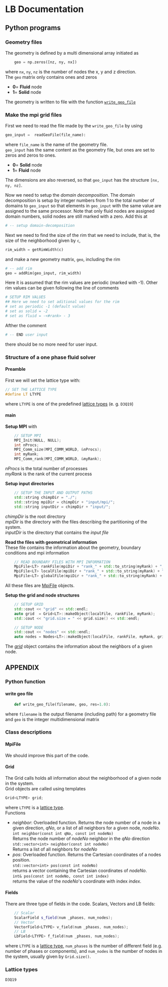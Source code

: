 # LB Documentation

## Python programs

### Geometry files
The geometry is defined by a multi dimensional array initiated as
```python
	geo = np.zeros([nz, ny, nx])
```
where ```nx```, ```ny```, ```nz``` is the number of nodes the x, y and z direction.  
The ```geo``` matrix only contains ones and zeros  

- __0__= __Fluid__ node
- __1__= __Solid__ node 

The geometry is written to file with the function [```write_geo_file```](#write-geo-file)

### Make the mpi grid files  
First we need to read the file made by the ```write_geo_file``` by using
```python
geo_input =  readGeoFile(file_name):
```
where ```file_name``` is the name of the geometry file.  
```geo_input``` has the same content as the geometry file, but ones are set to zeros and zeros to ones.  

- __0__= __Solid__ node
- __1__= __Fluid__ node  

The dimensions are also reversed, so that ```geo_input``` has the structure ```[nx, ny, nz]```.

Now we need to setup the _domain decomposition_. The domain decomposition is setup by integer numbers from 1 to the total number of domains to ```geo_input``` so that elements in ```geo_input``` with the same value are assigned to the same processor. Note that only fluid nodes are assigned domain numbers, solid nodes are still marked with a zero. Add this at
```python
# -- setup domain-decomposition
```

Next we need to find the size of the rim that we need to include, that is, the size of the neighborhood given by ```c```,
```python
rim_width = getRimWidth(c)
```
and make a new geometry matrix, ```geo```, including the rim
```python
# -- add rim
geo = addRim(geo_input, rim_width)
``` 
Here it is assumed that the rim values are periodic (marked with -1). Other rim values can be given following the line of comments 

```python
# SETUP RIM VALUES
## Here we need to set aditional values for the rim
# set as periodic -1 (default value)
# set as solid = -2
# set as fluid = -<#rank> - 3
```

Afther the comment 
```python
# -- END user input
```
there should be no more need for user input.

### Structure of a one phase fluid solver

#### Preamble
First we will set the lattice type with:
```cpp
// SET THE LATTICE TYPE
#define LT LTYPE
```
where ```LTYPE``` is one of the predefined [lattice types](#lattice-types) (e. g. ```D3Q19```) 

#### main 
**Setup MPI** with
```cpp
    // SETUP MPI
    MPI_Init(NULL, NULL);
    int nProcs;
    MPI_Comm_size(MPI_COMM_WORLD, &nProcs);
    int myRank;
    MPI_Comm_rank(MPI_COMM_WORLD, &myRank);
```
_nProcs_ is the total number of processes  
_myRank_ is the rank of the current process  

**Setup input directories**  
```cpp
    // SETUP THE INPUT AND OUTPUT PATHS
    std::string chimpDir = "./";
    std::string mpiDir = chimpDir + "input/mpi/";
    std::string inputDir = chimpDir + "input/";
```
_chimpDir_ is the root directory  
_mpiDir_ is the directory with the files describing the partitioning of the system.  
_inputDir_ is the directory that contains the _input file_  

**Read the files with geometrical information**  
These file contains the information about the geometry, boundary conditions and mpi information
```cpp
    // READ BOUNDARY FILES WITH MPI INFORMATION
    MpiFile<LT> rankFile(mpiDir + "rank_" + std::to_string(myRank) + "_rank.mpi");
    MpiFile<LT> localFile(mpiDir + "rank_" + std::to_string(myRank) + "_local_labels.mpi");
    MpiFile<LT> globalFile(mpiDir + "rank_" + std::to_string(myRank) + "_global_labels.mpi");
```
All these files are [MpiFile](#mpifile) objects.

**Setup the grid and node structures**  
```cpp
    // SETUP GRID
    std::cout << "grid" << std::endl;
    auto grid  = Grid<LT>::makeObject(localFile, rankFile, myRank);
    std::cout << "grid.size = " << grid.size() << std::endl;

    // SETUP NODE
    std::cout << "nodes" << std::endl;
    auto nodes = Nodes<LT>::makeObject(localFile, rankFile, myRank, grid);
```
The [_grid_](#grid) object contains the information about the neighbors of a given node. 

## APPENDIX

### Python function
#### write geo file
```python
	def write_geo_file(filename, geo, res=1.0):
```
where ```filename``` is the output filename (including path) for a geometry file and ```geo```  is the integer multidimensional matrix
### Class descriptions
#### MpiFile 
We should improve this part of the code.


#### Grid 
The Grid calls holds all information about the neighborhood of a given node in the system.  
Grid objects are called using templates  
```cpp
Grid<LTYPE> grid;
```
where ```LTYPE``` is a [lattice type](#lattice-types).  
Functions

* _neighbor_: Overloaded function. Returns the node number of a node in a given direction, _qNo_, or a list of all neighbors for a given node, _nodeNo_.  
```int neighbor(const int qNo, const int nodeNo)```  
Returns the node number of _nodeNo_ neighbor in the _qNo_ direction  
```std::vector<int> neighbor(const int nodeNo)```  
Returns a list of all neighbors for _nodeNo_  
* _pos_: Overloaded function. Returns the Cartesian coordinates of a nodes position.  
```std::vector<int> pos(const int nodeNo)```  
returns a vector containing the Cartesian coordinates of _nodeNo_.  
```int& pos(const int nodeNo, const int index)```  
returns the value of the _nodeNo_'s coordinate with index _index_. 


#### Fields
There are three type of fields in the code. Scalars, Vectors and LB fields:
```cpp
	// Scalar
	ScalarField s_field(num _phases, num_nodes);
	// Vector
	VectorField<LTYPE> v_field(num _phases, num_nodes);
	// LB
	LbField<LTYPE> f_field(num _phases, num_nodes);
```
where ```LTYPE``` is a [lattice type](#lattice-types), ```num_phases``` is the number of different field (e.g. number of phases or components), and ```num_nodes``` is the number of nodes in the system, usually given by ```Grid.size()```.

### Lattice types
```D3Q19```